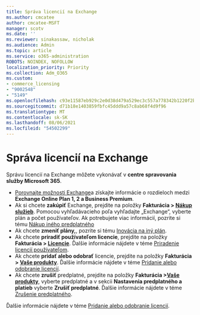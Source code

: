 ```yaml
---
title: Správa licencií na Exchange
ms.author: cmcatee
author: cmcatee-MSFT
manager: scotv
ms.date: ''
ms.reviewer: sinakassaw, nicholak
ms.audience: Admin
ms.topic: article
ms.service: o365-administration
ROBOTS: NOINDEX, NOFOLLOW
localization_priority: Priority
ms.collection: Adm_O365
ms.custom:
- commerce_licensing
- "9002548"
- "5149"
ms.openlocfilehash: c93e11587eb929c2e0d38d479a529ec3c557a778342b1220f2b430a7a08eaa09
ms.sourcegitcommit: d71b18e1403859fbfc45ddd9a57c8ab68f4d9f96
ms.translationtype: MT
ms.contentlocale: sk-SK
ms.lasthandoff: 08/06/2021
ms.locfileid: "54502299"
---
```

# <a name="exchange-license-management"></a>Správa licencií na Exchange

Správu licencií na Exchange môžete vykonávať v **centre spravovania služby Microsoft 365**.

- [Porovnajte možnosti Exchange](https://www.microsoft.com/microsoft-365/exchange/compare-microsoft-exchange-online-plans)a získajte informácie o rozdieloch medzi **Exchange Online Plan 1, 2 a Business Premium**.
- Ak si chcete **zakúpiť** Exchange, prejdite na položky **Fakturácia > [Nákup služieb](https://go.microsoft.com/fwlink/p/?linkid=868433)**. Pomocou vyhľadávacieho poľa vyhľadajte „Exchange“, vyberte plán a počet používateľov. Ak potrebujete viac informácií, pozrite si tému [Nákup iného predplatného](/microsoft-365/commerce/try-or-buy-microsoft-365#buy-a-different-subscription)
- Ak chcete **zmeniť plány,**, pozrite si tému [Inovácia na iný plán](/microsoft-365/commerce/subscriptions/upgrade-to-different-plan).
- Ak chcete **priradiť používateľom licencie**, prejdite na položky **Fakturácia > [Licencie](https://go.microsoft.com/fwlink/p/?linkid=842264)**. Ďalšie informácie nájdete v téme [Priradenie licencií používateľom](/microsoft-365/admin/manage/assign-licenses-to-users).
- Ak chcete **pridať alebo odobrať** licencie, prejdite na položky **Fakturácia > [Vaše produkty](https://go.microsoft.com/fwlink/p/?linkid=842054)**. Ďalšie informácie nájdete v téme [Pridanie alebo odobranie licencií](/microsoft-365/commerce/licenses/buy-licenses).
- Ak chcete **zrušiť** predplatné, prejdite na položky **Fakturácia >[Vaše produkty](https://go.microsoft.com/fwlink/p/?linkid=842054)**, vyberte predplatné a v sekcii **Nastavenia predplatného a platieb** vyberte **Zrušiť predplatné**. Ďalšie informácie nájdete v téme [Zrušenie predplatného](/microsoft-365/commerce/subscriptions/cancel-your-subscription).

Ďalšie informácie nájdete v téme [Pridanie alebo odobranie licencií](/microsoft-365/commerce/licenses/buy-licenses).
